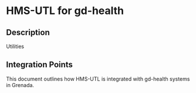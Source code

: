 # HMS-UTL for gd-health

## Description

Utilities

## Integration Points

This document outlines how HMS-UTL is integrated with gd-health systems in Grenada.
